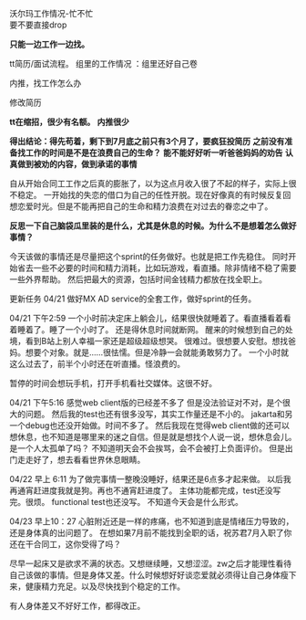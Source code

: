 沃尔玛工作情况-忙不忙  
要不要直接drop

**只能一边工作一边找。**

tt简历/面试流程。
组里的工作情况 ：组里还好自己卷

内推，找工作怎么办

修改简历


**tt在缩招，很少有名额。**
**内推很少**

**得出结论：得先苟着，剩下到7月底之前只有3个月了，要疯狂投简历**
**之前没有准备找工作的时间是不是在浪费自己的生命？**
**能不能好好听一听爸爸妈妈的劝告**
**认真做到被劝的内容，做到承诺的事情**

自从开始合同工工作之后真的膨胀了，以为这点月收入很了不起的样子，实际上很不稳定。
一开始找的失恋的借口为自己的任性开脱。现在好像真的有时候反复回想恋爱时光。但是不能再把自己的生命和精力浪费在对过去的眷恋之中了。

**反思一下自己脑袋瓜里装的是什么，尤其是休息的时候。为什么不是想着怎么做好事情？**


今天该做的事情还是尽量把这个sprint的任务做好。也就是把工作先稳住。
同时开始省去一些不必要的时间和精力消耗，比如玩游戏，看直播。除非情绪不稳了需要一些外界帮助。
然后把最大的资源，包括时间金钱精力都放在找全职上。

更新任务
04/21
做好MX AD service的全套工作，做好sprint的任务。



04/21 下午2:59
一个小时前决定床上躺会儿，结果很快就睡着了。看直播看着看着睡着了。睡了一个小时了。
还是得休息时间就断网。
醒来的时候想到自己的处境，看到B站上别人幸福一家还是超级超级想哭。
很难过。很想要人安慰。想找爸妈。想要个对象。就是……很怯懦。但是冷静一会就能勇敢努力了。
一个小时就这么过去了，前半个小时还在听直播。怪浪费的。


暂停的时间会想玩手机，打开手机看社交媒体。这很不好。


04/21 下午5:16
感觉web client版的已经差不多了
但是没法验证对不对，是个很大的问题。
然后我的test也还有很多没写，其实工作量还是不小的。
jakarta和另一个debug也还没开始做。时间不多了。
然后我现在觉得web client做的还可以想休息，也不知道是哪里来的迷之自信。但是就是想找个人说一说，想休息会儿。是一个人太孤单了吗？
不知道明天会不会挨骂，会不会被打上负面评价。
但是出门走走好了，想去看看世界休息眼睛。


04/22 早上 6:11
为了做完事情一整晚没睡好，结果还是6点多才起来做。
以后我再通宵赶进度我就是狗。再也不通宵赶进度了。
主体功能都完成，test还没写完。很烦。
functional test也还没写。
不知道今天会是什么形式。

04/23 早上10：27
心脏附近还是一样的疼痛，也不知道到底是情绪压力导致的，还是身体真的出问题了。
在想如果7月前不能找到全职的话，祝苏君7月入职了你还在干合同工，这你受得了吗？

尽早一起床又是欲求不满的状态。又想继续睡，又想涩涩。zw之后才能理性看待自己该做的事情。但是身体又差。什么时候想好好谈恋爱就必须得让自己身体瘦下来，健康精力充足。以及尽快找到个稳定的工作。

有人身体差又不好好工作，都得改正。